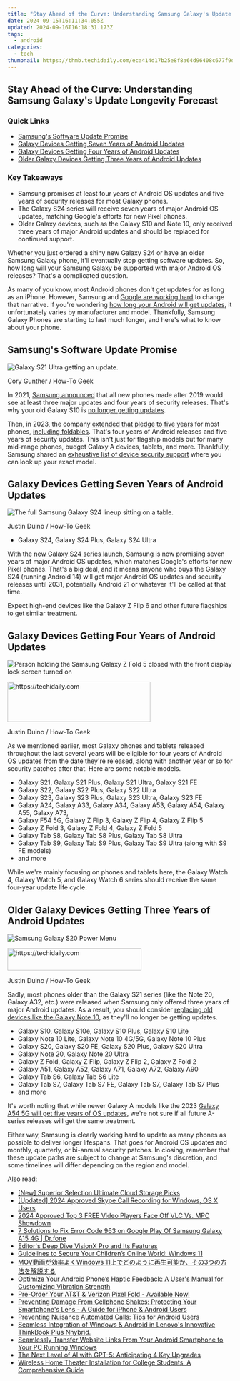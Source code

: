 ```yaml
---
title: "Stay Ahead of the Curve: Understanding Samsung Galaxy's Update Longevity Forecast"
date: 2024-09-15T16:11:34.055Z
updated: 2024-09-16T16:18:31.173Z
tags:
  - android
categories:
  - tech
thumbnail: https://thmb.techidaily.com/eca414d17b25e8f8a64d96408c677f9d5871694def811f8f7c4b963f5242cb3d.jpg
---
```


## Stay Ahead of the Curve: Understanding Samsung Galaxy's Update Longevity Forecast

### Quick Links

* [Samsung's Software Update Promise](https://howto.techidaily.com/play-store-not-working-on-vivo-s18-8-solutions-inside-drfone-by-drfone-fix-android-problems-fix-android-problems/)
* [Galaxy Devices Getting Seven Years of Android Updates](https://tech-haven.techidaily.com/chatgpt-the-ultimate-matchmaker-toolkit/)
* [Galaxy Devices Getting Four Years of Android Updates](https://android-pokemon-go.techidaily.com/how-to-use-pokemon-go-joystick-on-motorola-g54-5g-drfone-by-drfone-virtual-android/)
* [Older Galaxy Devices Getting Three Years of Android Updates](https://driver-error.techidaily.com/win-78-usb-reconnection-a-step-by-point-guide/)

### Key Takeaways

* Samsung promises at least four years of Android OS updates and five years of security releases for most Galaxy phones.
* The Galaxy S24 series will receive seven years of major Android OS updates, matching Google's efforts for new Pixel phones.
* Older Galaxy devices, such as the Galaxy S10 and Note 10, only received three years of major Android updates and should be replaced for continued support.

 Whether you just ordered a shiny new Galaxy S24 or have an older Samsung Galaxy phone, it'll eventually stop getting software updates. So, how long will your Samsung Galaxy be supported with major Android OS releases? That's a complicated question.

 As many of you know, most Android phones don't get updates for as long as an iPhone. However, Samsung and [Google are working hard](http://blog.google/products/pixel/software-support-pixel-8-pixel-8-pro/) to change that narrative. If you're wondering [how long your Android will get updates](https://activate-lock.techidaily.com/how-to-delete-icloud-account-with-or-without-password-from-your-iphone-se-2022windowsmac-by-drfone-ios/), it unfortunately varies by manufacturer and model. Thankfully, Samsung Galaxy Phones are starting to last much longer, and here's what to know about your phone.

##  Samsung's Software Update Promise

![Galaxy S21 Ultra getting an update.](https://static1.howtogeekimages.com/wordpress/wp-content/uploads/2024/01/galaxy-s21-update.jpg) 

Cory Gunther / How-To Geek

 In 2021, [Samsung announced](https://fake-location.techidaily.com/how-to-fake-gps-on-motorola-edgeplus-2023-for-mobile-legends-drfone-by-drfone-virtual-android/) that all new phones made after 2019 would see at least three major updates and four years of security releases. That's why your old Galaxy S10 is [no longer getting updates](https://android-location-track.techidaily.com/in-2024-how-to-spy-on-text-messages-from-computer-and-vivo-y100-5g-drfone-by-drfone-virtual-android/).

 Then, in 2023, the company [extended that pledge to five years](https://fox-that.techidaily.com/troubleshooting-a-non-responsive-iphone-display-a-step-by-step-guide/) for most phones, [including foldables](https://tech-hub.techidaily.com/tackling-the-chatgpt-bodystream-error-top-7-strategies-for-a-seamless-fix/). That's four years of Android releases and five years of security updates. This isn't just for flagship models but for many mid-range phones, budget Galaxy A devices, tablets, and more. Thankfully, Samsung shared an [exhaustive list of device security support](https://security.samsungmobile.com/workScope.smsb) where you can look up your exact model.

##  Galaxy Devices Getting Seven Years of Android Updates

![The full Samsung Galaxy S24 lineup sitting on a table.](https://static1.howtogeekimages.com/wordpress/wp-content/uploads/2024/01/53469042124_d3da93d061_o.jpg) 

Justin Duino / How-To Geek

* Galaxy S24, Galaxy S24 Plus, Galaxy S24 Ultra

 With the [new Galaxy S24 series launch](https://video-content-creator.techidaily.com/new-in-2024-android-video-editors-for-chromebook-top-recommendations/), Samsung is now promising seven years of major Android OS updates, which matches Google's efforts for new Pixel phones. That's a big deal, and it means anyone who buys the Galaxy S24 (running Android 14) will get major Android OS updates and security releases until 2031, potentially Android 21 or whatever it'll be called at that time.

 Expect high-end devices like the Galaxy Z Flip 6 and other future flagships to get similar treatment.

##  Galaxy Devices Getting Four Years of Android Updates

![Person holding the Samsung Galaxy Z Fold 5 closed with the front display lock screen turned on](https://static1.howtogeekimages.com/wordpress/wp-content/uploads/2023/08/53093345027_7bf36f833b_o.jpg) 

<!-- affiliate ads begin -->
<a href="https://aligracehair.sjv.io/c/5597632/2135357/19272" target="_top" id="2135357">
  <img src="//a.impactradius-go.com/display-ad/19272-2135357" border="0" alt="https://techidaily.com" width="320" height="90"/>
</a>
<img height="0" width="0" src="https://aligracehair.sjv.io/i/5597632/2135357/19272" style="position:absolute;visibility:hidden;" border="0" />
<!-- affiliate ads end -->

Justin Duino / How-To Geek

 As we mentioned earlier, most Galaxy phones and tablets released throughout the last several years will be eligible for four years of Android OS updates from the date they're released, along with another year or so for security patches after that. Here are some notable models.

* Galaxy S21, Galaxy S21 Plus, Galaxy S21 Ultra, Galaxy S21 FE
* Galaxy S22, Galaxy S22 Plus, Galaxy S22 Ultra
* Galaxy S23, Galaxy S23 Plus, Galaxy S23 Ultra, Galaxy S23 FE
* Galaxy A24, Galaxy A33, Galaxy A34, Galaxy A53, Galaxy A54, Galaxy A55, Galaxy A73,
* Galaxy F54 5G, Galaxy Z Flip 3, Galaxy Z Flip 4, Galaxy Z Flip 5
* Galaxy Z Fold 3, Galaxy Z Fold 4, Galaxy Z Fold 5
* Galaxy Tab S8, Galaxy Tab S8 Plus, Galaxy Tab S8 Ultra
* Galaxy Tab S9, Galaxy Tab S9 Plus, Galaxy Tab S9 Ultra (along with S9 FE models)
* and more

 While we're mainly focusing on phones and tablets here, the Galaxy Watch 4, Galaxy Watch 5, and Galaxy Watch 6 series should receive the same four-year update life cycle.

##  Older Galaxy Devices Getting Three Years of Android Updates

![Samsung Galaxy S20 Power Menu](https://static1.howtogeekimages.com/wordpress/wp-content/uploads/2020/03/samsung-galaxy-s20-power-menu-with-border.jpg) 

<!-- affiliate ads begin -->
<a href="https://25home.pxf.io/c/5597632/2123474/16836" target="_top" id="2123474">
  <img src="//a.impactradius-go.com/display-ad/16836-2123474" border="0" alt="https://techidaily.com" width="300" height="50"/>
</a>
<img height="0" width="0" src="https://25home.pxf.io/i/5597632/2123474/16836" style="position:absolute;visibility:hidden;" border="0" />
<!-- affiliate ads end -->

Justin Duino / How-To Geek

 Sadly, most phones older than the Galaxy S21 series (like the Note 20, Galaxy A32, etc.) were released when Samsung only offered three years of major Android updates. As a result, you should consider [replacing old devices like the Galaxy Note 10](https://data-safeguard.techidaily.com/advanced-web-tracking-made-easy-the-cookiebot-difference-explained/), as they'll no longer be getting updates.

* Galaxy S10, Galaxy S10e, Galaxy S10 Plus, Galaxy S10 Lite
* Galaxy Note 10 Lite, Galaxy Note 10 4G/5G, Galaxy Note 10 Plus
* Galaxy S20, Galaxy S20 FE, Galaxy S20 Plus, Galaxy S20 Ultra
* Galaxy Note 20, Galaxy Note 20 Ultra
* Galaxy Z Fold, Galaxy Z Flip, Galaxy Z Flip 2, Galaxy Z Fold 2
* Galaxy A51, Galaxy A52, Galaxy A71, Galaxy A72, Galaxy A90
* Galaxy Tab S6, Galaxy Tab S6 Lite
* Galaxy Tab S7, Galaxy Tab S7 FE, Galaxy Tab S7, Galaxy Tab S7 Plus
* and more

 It's worth noting that while newer Galaxy A models like the 2023 [Galaxy A54 5G will get five years of OS updates](https://fox-that.techidaily.com/troubleshooting-a-non-responsive-iphone-display-a-step-by-step-guide/), we're not sure if all future A-series releases will get the same treatment.

 Either way, Samsung is clearly working hard to update as many phones as possible to deliver longer lifespans. That goes for Android OS updates and monthly, quarterly, or bi-annual security patches. In closing, remember that these update paths are subject to change at Samsung's discretion, and some timelines will differ depending on the region and model.

<ins class="adsbygoogle"
     style="display:block"
     data-ad-format="autorelaxed"
     data-ad-client="ca-pub-7571918770474297"
     data-ad-slot="1223367746"></ins>

<ins class="adsbygoogle"
     style="display:block"
     data-ad-client="ca-pub-7571918770474297"
     data-ad-slot="8358498916"
     data-ad-format="auto"
     data-full-width-responsive="true"></ins>

<span class="atpl-alsoreadstyle">Also read:</span>
<div><ul>
<li><a href="https://some-skills.techidaily.com/new-superior-selection-ultimate-cloud-storage-picks/"><u>[New] Superior Selection Ultimate Cloud Storage Picks</u></a></li>
<li><a href="https://screen-sharing-recording.techidaily.com/updated-2024-approved-skype-call-recording-for-windows-os-x-users/"><u>[Updated] 2024 Approved Skype Call Recording for Windows, OS X Users</u></a></li>
<li><a href="https://some-guidance.techidaily.com/2024-approved-top-3-free-video-players-face-off-vlc-vs-mpc-showdown/"><u>2024 Approved Top 3 FREE Video Players Face Off VLC Vs. MPC Showdown</u></a></li>
<li><a href="https://howto.techidaily.com/7-solutions-to-fix-error-code-963-on-google-play-of-samsung-galaxy-a15-4g-drfone-by-drfone-fix-android-problems-fix-android-problems/"><u>7 Solutions to Fix Error Code 963 on Google Play Of Samsung Galaxy A15 4G | Dr.fone</u></a></li>
<li><a href="https://extra-lessons.techidaily.com/editors-deep-dive-visionx-pro-and-its-features/"><u>Editor's Deep Dive VisionX Pro and Its Features</u></a></li>
<li><a href="https://win11-tips.techidaily.com/guidelines-to-secure-your-childrens-online-world-windows-11/"><u>Guidelines to Secure Your Children’s Online World: Windows 11</u></a></li>
<li><a href="https://win-howtos.techidaily.com/movwindows-113/"><u>MOV動画が効率よくWindows 11上でどのように再生可能か、その3つの方法を解説する</u></a></li>
<li><a href="https://hardware-reviews.techidaily.com/optimize-your-android-phones-haptic-feedback-a-users-manual-for-customizing-vibration-strength/"><u>Optimize Your Android Phone’s Haptic Feedback: A User's Manual for Customizing Vibration Strength</u></a></li>
<li><a href="https://hardware-reviews.techidaily.com/pre-order-your-atandt-and-verizon-pixel-fold-available-now/"><u>Pre-Order Your AT&T & Verizon Pixel Fold - Available Now!</u></a></li>
<li><a href="https://hardware-reviews.techidaily.com/preventing-damage-from-cellphone-shakes-protecting-your-smartphones-lens-a-guide-for-iphone-and-android-users/"><u>Preventing Damage From Cellphone Shakes: Protecting Your Smartphone's Lens - A Guide for iPhone & Android Users</u></a></li>
<li><a href="https://hardware-reviews.techidaily.com/preventing-nuisance-automated-calls-tips-for-android-users/"><u>Preventing Nuisance Automated Calls: Tips for Android Users</u></a></li>
<li><a href="https://hardware-reviews.techidaily.com/seamless-integration-of-windows-and-android-in-lenovos-innovative-thinkbook-plus-nhybrid/"><u>Seamless Integration of Windows & Android in Lenovo's Innovative ThinkBook Plus Nhybrid.</u></a></li>
<li><a href="https://hardware-reviews.techidaily.com/seamlessly-transfer-website-links-from-your-android-smartphone-to-your-pc-running-windows/"><u>Seamlessly Transfer Website Links From Your Android Smartphone to Your PC Running Windows</u></a></li>
<li><a href="https://tech-hub.techidaily.com/the-next-level-of-ai-with-gpt-5-anticipating-4-key-upgrades/"><u>The Next Level of AI with GPT-5: Anticipating 4 Key Upgrades</u></a></li>
<li><a href="https://technical-tips.techidaily.com/wireless-home-theater-installation-for-college-students-a-comprehensive-guide/"><u>Wireless Home Theater Installation for College Students: A Comprehensive Guide</u></a></li>
</ul></div>


